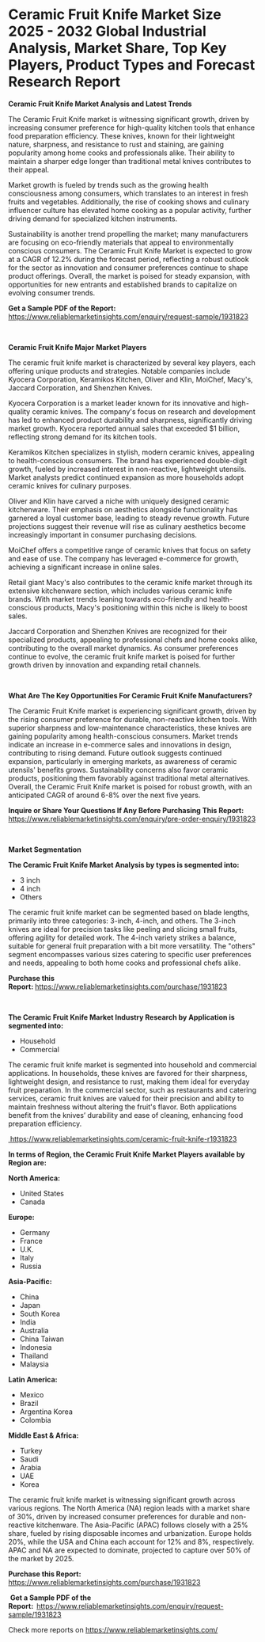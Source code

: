 <p><h1>Ceramic Fruit Knife Market Size 2025 - 2032 Global Industrial Analysis, Market Share, Top Key Players, Product Types and Forecast Research Report</h1></p><p><strong>Ceramic Fruit Knife Market Analysis and Latest Trends</strong></p>
<p><p>The Ceramic Fruit Knife market is witnessing significant growth, driven by increasing consumer preference for high-quality kitchen tools that enhance food preparation efficiency. These knives, known for their lightweight nature, sharpness, and resistance to rust and staining, are gaining popularity among home cooks and professionals alike. Their ability to maintain a sharper edge longer than traditional metal knives contributes to their appeal. </p><p>Market growth is fueled by trends such as the growing health consciousness among consumers, which translates to an interest in fresh fruits and vegetables. Additionally, the rise of cooking shows and culinary influencer culture has elevated home cooking as a popular activity, further driving demand for specialized kitchen instruments. </p><p>Sustainability is another trend propelling the market; many manufacturers are focusing on eco-friendly materials that appeal to environmentally conscious consumers. The Ceramic Fruit Knife Market is expected to grow at a CAGR of 12.2% during the forecast period, reflecting a robust outlook for the sector as innovation and consumer preferences continue to shape product offerings. Overall, the market is poised for steady expansion, with opportunities for new entrants and established brands to capitalize on evolving consumer trends.</p></p>
<p><strong>Get a Sample PDF of the Report:&nbsp;</strong> <a href="https://www.reliablemarketinsights.com/enquiry/request-sample/1931823?utm_campaign=2564&utm_medium=2&utm_source=Github&utm_content=ia&utm_term=04042025&utm_id=ceramic-fruit-knife">https://www.reliablemarketinsights.com/enquiry/request-sample/1931823</a></p>
<p>&nbsp;</p>
<p><strong>Ceramic Fruit Knife Major Market Players</strong></p>
<p><p>The ceramic fruit knife market is characterized by several key players, each offering unique products and strategies. Notable companies include Kyocera Corporation, Keramikos Kitchen, Oliver and Klin, MoiChef, Macy's, Jaccard Corporation, and Shenzhen Knives. </p><p>Kyocera Corporation is a market leader known for its innovative and high-quality ceramic knives. The company's focus on research and development has led to enhanced product durability and sharpness, significantly driving market growth. Kyocera reported annual sales that exceeded $1 billion, reflecting strong demand for its kitchen tools.</p><p>Keramikos Kitchen specializes in stylish, modern ceramic knives, appealing to health-conscious consumers. The brand has experienced double-digit growth, fueled by increased interest in non-reactive, lightweight utensils. Market analysts predict continued expansion as more households adopt ceramic knives for culinary purposes.</p><p>Oliver and Klin have carved a niche with uniquely designed ceramic kitchenware. Their emphasis on aesthetics alongside functionality has garnered a loyal customer base, leading to steady revenue growth. Future projections suggest their revenue will rise as culinary aesthetics become increasingly important in consumer purchasing decisions.</p><p>MoiChef offers a competitive range of ceramic knives that focus on safety and ease of use. The company has leveraged e-commerce for growth, achieving a significant increase in online sales. </p><p>Retail giant Macy's also contributes to the ceramic knife market through its extensive kitchenware section, which includes various ceramic knife brands. With market trends leaning towards eco-friendly and health-conscious products, Macy's positioning within this niche is likely to boost sales.</p><p>Jaccard Corporation and Shenzhen Knives are recognized for their specialized products, appealing to professional chefs and home cooks alike, contributing to the overall market dynamics. As consumer preferences continue to evolve, the ceramic fruit knife market is poised for further growth driven by innovation and expanding retail channels.</p></p>
<p>&nbsp;</p>
<p><strong>What Are The Key Opportunities For Ceramic Fruit Knife Manufacturers?</strong></p>
<p><p>The Ceramic Fruit Knife market is experiencing significant growth, driven by the rising consumer preference for durable, non-reactive kitchen tools. With superior sharpness and low-maintenance characteristics, these knives are gaining popularity among health-conscious consumers. Market trends indicate an increase in e-commerce sales and innovations in design, contributing to rising demand. Future outlook suggests continued expansion, particularly in emerging markets, as awareness of ceramic utensils' benefits grows. Sustainability concerns also favor ceramic products, positioning them favorably against traditional metal alternatives. Overall, the Ceramic Fruit Knife market is poised for robust growth, with an anticipated CAGR of around 6-8% over the next five years.</p></p>
<p><strong>Inquire or Share Your Questions If Any Before Purchasing This Report:</strong> <a href="https://www.reliablemarketinsights.com/enquiry/pre-order-enquiry/1931823?utm_campaign=2564&utm_medium=2&utm_source=Github&utm_content=ia&utm_term=04042025&utm_id=ceramic-fruit-knife">https://www.reliablemarketinsights.com/enquiry/pre-order-enquiry/1931823</a></p>
<p>&nbsp;</p>
<p><strong>Market Segmentation</strong></p>
<p><strong>The Ceramic Fruit Knife Market Analysis by types is segmented into:</strong></p>
<p><ul><li>3 inch</li><li>4 inch</li><li>Others</li></ul></p>
<p><p>The ceramic fruit knife market can be segmented based on blade lengths, primarily into three categories: 3-inch, 4-inch, and others. The 3-inch knives are ideal for precision tasks like peeling and slicing small fruits, offering agility for detailed work. The 4-inch variety strikes a balance, suitable for general fruit preparation with a bit more versatility. The "others" segment encompasses various sizes catering to specific user preferences and needs, appealing to both home cooks and professional chefs alike.</p></p>
<p><strong>Purchase this Report:&nbsp;</strong><a href="https://www.reliablemarketinsights.com/purchase/1931823?utm_campaign=2564&utm_medium=2&utm_source=Github&utm_content=ia&utm_term=04042025&utm_id=ceramic-fruit-knife">https://www.reliablemarketinsights.com/purchase/1931823</a></p>
<p>&nbsp;</p>
<p><strong>The Ceramic Fruit Knife Market Industry Research by Application is segmented into:</strong></p>
<p><ul><li>Household</li><li>Commercial</li></ul></p>
<p><p>The ceramic fruit knife market is segmented into household and commercial applications. In households, these knives are favored for their sharpness, lightweight design, and resistance to rust, making them ideal for everyday fruit preparation. In the commercial sector, such as restaurants and catering services, ceramic fruit knives are valued for their precision and ability to maintain freshness without altering the fruit's flavor. Both applications benefit from the knives’ durability and ease of cleaning, enhancing food preparation efficiency.</p></p>
<p><a href="https://www.reliablemarketinsights.com/ceramic-fruit-knife-r1931823?utm_campaign=2564&utm_medium=2&utm_source=Github&utm_content=ia&utm_term=04042025&utm_id=ceramic-fruit-knife">&nbsp;https://www.reliablemarketinsights.com/ceramic-fruit-knife-r1931823</a></p>
<p><strong>In terms of Region, the Ceramic Fruit Knife Market Players available by Region are:</strong></p>
<p>
    <p> <strong> North America: </strong>
        <ul>
            <li>United States</li>
            <li>Canada</li>
        </ul>
        </p> 
    <p> <strong> Europe: </strong>
        <ul>
            <li>Germany</li>
            <li>France</li>
            <li>U.K.</li>
            <li>Italy</li>
            <li>Russia</li>
        </ul>
        </p> 
    <p> <strong> Asia-Pacific: </strong>
        <ul>
            <li>China</li>
            <li>Japan</li>
            <li>South Korea</li>
            <li>India</li>
            <li>Australia</li>
            <li>China Taiwan</li>
            <li>Indonesia</li>
            <li>Thailand</li>
            <li>Malaysia</li>
        </ul>
        </p> 
    <p> <strong> Latin America: </strong>
        <ul>
            <li>Mexico</li>
            <li>Brazil</li>
            <li>Argentina Korea</li>
            <li>Colombia</li>
        </ul>
        </p> 
    <p> <strong> Middle East & Africa: </strong>
        <ul>
            <li>Turkey</li>
            <li>Saudi</li>
            <li>Arabia</li>
            <li>UAE</li>
            <li>Korea</li>
        </ul>
    </p>
    </p>
<p><p>The ceramic fruit knife market is witnessing significant growth across various regions. The North America (NA) region leads with a market share of 30%, driven by increased consumer preferences for durable and non-reactive kitchenware. The Asia-Pacific (APAC) follows closely with a 25% share, fueled by rising disposable incomes and urbanization. Europe holds 20%, while the USA and China each account for 12% and 8%, respectively. APAC and NA are expected to dominate, projected to capture over 50% of the market by 2025.</p></p>
<p><strong>Purchase this Report: </strong><a href="https://www.reliablemarketinsights.com/purchase/1931823?utm_campaign=2564&utm_medium=2&utm_source=Github&utm_content=ia&utm_term=04042025&utm_id=ceramic-fruit-knife">https://www.reliablemarketinsights.com/purchase/1931823</a></p>
<p>&nbsp;<strong>Get a Sample PDF of the Report:&nbsp;&nbsp;</strong><a href="https://www.reliablemarketinsights.com/enquiry/request-sample/1931823?utm_campaign=2564&utm_medium=2&utm_source=Github&utm_content=ia&utm_term=04042025&utm_id=ceramic-fruit-knife">https://www.reliablemarketinsights.com/enquiry/request-sample/1931823</a></p>
<p><strong></strong></p>
<p>Check more reports on <a href="https://www.reliablemarketinsights.com/?utm_campaign=2564&utm_medium=2&utm_source=Github&utm_content=ia&utm_term=04042025&utm_id=ceramic-fruit-knife">https://www.reliablemarketinsights.com/</a></p>
